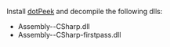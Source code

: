 
Install [dotPeek](https://www.jetbrains.com/decompiler/) and decompile the following dlls:
* Assembly--CSharp.dll
* Assembly--CSharp-firstpass.dll
